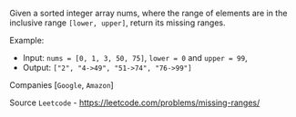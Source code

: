 Given a sorted integer array nums, where the range of elements are in the inclusive range `[lower, upper]`, return its missing ranges.

Example:

- Input: `nums = [0, 1, 3, 50, 75]`, `lower = 0` and `upper = 99`,
- Output: `["2", "4->49", "51->74", "76->99"]`

Companies [`Google`, `Amazon`]

Source `Leetcode` - https://leetcode.com/problems/missing-ranges/
